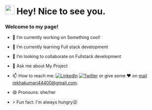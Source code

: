 <h1><img src="https://emojis.slackmojis.com/emojis/images/1531849430/4246/blob-sunglasses.gif?1531849430" width="30"/> Hey! Nice to see you.</h1>
<h3>Welcome to my page!</h3>

- 🔭 I’m currently working on Something cool!
- 🌱 I’m currently learning Full stack development
- 👯 I’m looking to collaborate on Fullstack development
- 💬 Ask me about My Project 

- 📫 How to reach me:   <a href="https://www.linkedin.com/in/rekha-kumari-905a60164/" target="_blank"><img alt="LinkedIn" src="https://img.shields.io/badge/linkedin-%230077B5.svg?&style=for-the-badge&logo=linkedin&logoColor=white" /></a>  [![Twitter](https://img.shields.io/badge/Twitter-1DA1F2?style=for-the-badge&logo=twitter&logoColor=white)](https://twitter.com/RekhaKu7)
or give some ♥ on [mail](mailto:rekhakumari44400@gmail.com)  rekhakumari44400@gmail.com.
- 😄 Pronouns: she/her
- ⚡ Fun fact: I'm always hungry😜

